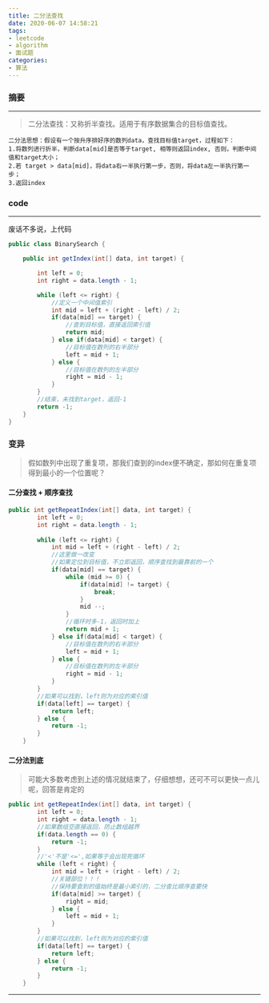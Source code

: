 ```yaml
---
title: 二分法查找
date: 2020-06-07 14:58:21
tags:
- leetcode
- algorithm
- 面试题
categories: 
- 算法
---
```


### 摘要
--------------------
> 二分法查找：又称折半查找。适用于有序数据集合的目标值查找。
    
    二分法思想：假设有一个按升序排好序的数列data，查找目标值target，过程如下：
    1.将数列进行折半，判断data[mid]是否等于target, 相等则返回index, 否则，判断中间值和target大小；
    2.若 target > data[mid]，将data右一半执行第一步，否则，将data左一半执行第一步；
    3.返回index

<!--more-->
### code
---------------------
废话不多说，上代码
```java
public class BinarySearch {

    public int getIndex(int[] data, int target) {

        int left = 0;
        int right = data.length - 1;

        while (left <= right) {
            //定义一个中间值索引
            int mid = left + (right - left) / 2;
            if(data[mid] == target) {
                //查到目标值，直接返回索引值
                return mid;
            } else if(data[mid] < target) {
                //目标值在数列的右半部分
                left = mid + 1;
            } else {
                //目标值在数列的左半部分
                right = mid - 1;
            }
        }
        //结束，未找到target，返回-1
        return -1;
    }
}
```

### 变异
> 假如数列中出现了重复项，那我们查到的index便不确定，那如何在重复项得到最小的一个位置呢？
#### 二分查找 + 顺序查找

```java
public int getRepeatIndex(int[] data, int target) {
        int left = 0;
        int right = data.length - 1;
        
        while (left <= right) {
            int mid = left + (right - left) / 2;
            //这里做一改变
            //如果定位到目标值，不立即返回，顺序查找到最靠前的一个
            if(data[mid] == target) {
                while (mid >= 0) {
                    if(data[mid] != target) {
                        break;
                    }
                    mid --;
                }
                //循环时多-1，返回时加上
                return mid + 1;
            } else if(data[mid] < target) {
                //目标值在数列的右半部分
                left = mid + 1;
            } else {
                //目标值在数列的左半部分
                right = mid - 1;
            }
        }
        //如果可以找到，left则为对应的索引值
        if(data[left] == target) {
            return left;
        } else {
            return -1;
        }
    }
```

#### 二分法到底
> 可能大多数考虑到上述的情况就结束了，仔细想想，还可不可以更快一点儿呢，回答是肯定的

```java
public int getRepeatIndex(int[] data, int target) {
        int left = 0;
        int right = data.length - 1;
        //如果数组空直接返回，防止数组越界
        if(data.length == 0) {
            return -1;
        }
        //'<'不是'<=',如果等于会出现死循环
        while (left < right) {
            int mid = left + (right - left) / 2;
            //关键部位！！！
            //保持要查到的值始终是最小索引的，二分查比顺序查要快
            if(data[mid] >= target) {
                right = mid;
            } else {
                left = mid + 1;
            }
        }
        //如果可以找到，left则为对应的索引值
        if(data[left] == target) {
            return left;
        } else {
            return -1;
        }
    }
```

-------------------